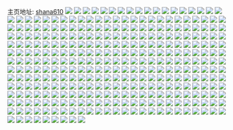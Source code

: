 主页地址: [shana610](https://weibo.com/u/5388265916) 
![](https://wx4.sinaimg.cn/mw2000/005SEC6Mly1h9g9fi5837j30k00zktg7.jpg) 
![](https://wx4.sinaimg.cn/mw2000/005SEC6Mly1h8oid4nsfnj30yi1opqm0.jpg) 
![](https://wx4.sinaimg.cn/mw2000/005SEC6Mly1h8m48r9fdjj31o02yokjm.jpg) 
![](https://wx4.sinaimg.cn/mw2000/005SEC6Mly1h8h2qlrnpqj31uo2s07wi.jpg) 
![](https://wx4.sinaimg.cn/mw2000/005SEC6Mly1h8h2qnrddtj31uo2s0b2a.jpg) 
![](https://wx4.sinaimg.cn/mw2000/005SEC6Mly1h8h2qqgi95j31uo2s0u0z.jpg) 
![](https://wx4.sinaimg.cn/mw2000/005SEC6Mly1h8h2qv917wj31sb2s0x6q.jpg) 
![](https://wx4.sinaimg.cn/mw2000/005SEC6Mly1h8h2qx6jzmj31uo2s0qv6.jpg) 
![](https://wx4.sinaimg.cn/mw2000/005SEC6Mly1h8h2qsurrkj31uo2s0qv6.jpg) 
![](https://wx4.sinaimg.cn/mw2000/005SEC6Mly1h8h2r229rvj31uo2s0npe.jpg) 
![](https://wx4.sinaimg.cn/mw2000/005SEC6Mly1h8h2qz98kpj31uo2s0qv6.jpg) 
![](https://wx4.sinaimg.cn/mw2000/005SEC6Mly1h8h2r09ggoj32s01uo4qq.jpg) 
![](https://wx4.sinaimg.cn/mw2000/005SEC6Mly1h8c00oichfj30u0140don.jpg) 
![](https://wx4.sinaimg.cn/mw2000/005SEC6Mly1h8c00zv6thj32c0340kjp.jpg) 
![](https://wx4.sinaimg.cn/mw2000/005SEC6Mly1h8c014otflj32c0340qv7.jpg) 
![](https://wx4.sinaimg.cn/mw2000/005SEC6Mly1h8c01dbu5sj32c0340e85.jpg) 
![](https://wx4.sinaimg.cn/mw2000/005SEC6Mly1h8c01mfqeqj32c0340e85.jpg) 
![](https://wx4.sinaimg.cn/mw2000/005SEC6Mly1h8c01q7fzqj325r320qv6.jpg) 
![](https://wx4.sinaimg.cn/mw2000/005SEC6Mly1h8c021mf6yj329y37xx6r.jpg) 
![](https://wx4.sinaimg.cn/mw2000/005SEC6Mly1h8c02eo9orj32d935sx6r.jpg) 
![](https://wx4.sinaimg.cn/mw2000/005SEC6Mly1h8c02hng96j32c0340b2b.jpg) 
![](https://wx4.sinaimg.cn/mw2000/005SEC6Mly1h8c02netm4j33402c0u0z.jpg) 
![](https://wx4.sinaimg.cn/mw2000/005SEC6Mly1h8c00mjmi0j32c0340qv6.jpg) 
![](https://wx4.sinaimg.cn/mw2000/005SEC6Mly1h8c02puyiqj32c03404qr.jpg) 
![](https://wx4.sinaimg.cn/mw2000/005SEC6Mly1h8c02tnqm7j32c0340qv6.jpg) 
![](https://wx4.sinaimg.cn/mw2000/005SEC6Mly1h8c02wh5rvj32c0340qv6.jpg) 
![](https://wx4.sinaimg.cn/mw2000/005SEC6Mly1h8c0322992j33402c0x6q.jpg) 
![](https://wx4.sinaimg.cn/mw2000/005SEC6Mly1h8c036ggbej33402c0hdv.jpg) 
![](https://wx4.sinaimg.cn/mw2000/005SEC6Mly1h8c03a50rpj32c0340kjm.jpg) 
![](https://wx4.sinaimg.cn/mw2000/005SEC6Mly1h8c03esaggj32c0340kjm.jpg) 
![](https://wx4.sinaimg.cn/mw2000/005SEC6Mly1h8athh5b81j31o02807wi.jpg) 
![](https://wx4.sinaimg.cn/mw2000/005SEC6Mly1h87gicc5ynj32b235shdv.jpg) 
![](https://wx4.sinaimg.cn/mw2000/005SEC6Mly1h87gidbw5pj30u01hcant.jpg) 
![](https://wx4.sinaimg.cn/mw2000/005SEC6Mly1h87bcn570yj32c02c01kz.jpg) 
![](https://wx4.sinaimg.cn/mw2000/005SEC6Mly1h87bcrnvx0j32c0340x6p.jpg) 
![](https://wx4.sinaimg.cn/mw2000/005SEC6Mly1h87bcuhgc8j33402c0b2b.jpg) 
![](https://wx4.sinaimg.cn/mw2000/005SEC6Mly1h87bcjodcnj30u01hc197.jpg) 
![](https://wx4.sinaimg.cn/mw2000/005SEC6Mly1h86wpfmnc8j31o02yokjn.jpg) 
![](https://wx4.sinaimg.cn/mw2000/005SEC6Mly1h852vl8ca9j30u011iakc.jpg) 
![](https://wx4.sinaimg.cn/mw2000/005SEC6Mly1h852vlo7y0j30u01hck9a.jpg) 
![](https://wx4.sinaimg.cn/mw2000/005SEC6Mly1h852vm9amwj30t01fkwww.jpg) 
![](https://wx4.sinaimg.cn/mw2000/005SEC6Mly1h852vmy5rnj30nf15mtlu.jpg) 
![](https://wx4.sinaimg.cn/mw2000/005SEC6Mly1h84y69nyiqj31es20he81.jpg) 
![](https://wx4.sinaimg.cn/mw2000/005SEC6Mly1h81eav7mfkj32c03401kz.jpg) 
![](https://wx4.sinaimg.cn/mw2000/005SEC6Mly1h81ebermm8j32c0340u0y.jpg) 
![](https://wx4.sinaimg.cn/mw2000/005SEC6Mly1h81ebtpdn7j33402c0b2b.jpg) 
![](https://wx4.sinaimg.cn/mw2000/005SEC6Mly1h81ea1hf61j33402c0u0x.jpg) 
![](https://wx4.sinaimg.cn/mw2000/005SEC6Mly1h81ebzke5oj32c0340b2b.jpg) 
![](https://wx4.sinaimg.cn/mw2000/005SEC6Mly1h81ec2ee3fj33402c07wj.jpg) 
![](https://wx4.sinaimg.cn/mw2000/005SEC6Mly1h81ec5eg53j33402c01kz.jpg) 
![](https://wx4.sinaimg.cn/mw2000/005SEC6Mly1h81ecbhsyij32c0340b2a.jpg) 
![](https://wx4.sinaimg.cn/mw2000/005SEC6Mly1h81eck8kjdj32c0340kjm.jpg) 
![](https://wx4.sinaimg.cn/mw2000/005SEC6Mly1h7zbjju8iuj30uv1h1guo.jpg) 
![](https://wx4.sinaimg.cn/mw2000/005SEC6Mly1h7zbjk93fij30tf1iddow.jpg) 
![](https://wx4.sinaimg.cn/mw2000/005SEC6Mly1h7zbjkqllej30xv1hcwoq.jpg) 
![](https://wx4.sinaimg.cn/mw2000/005SEC6Mly1h7zbjl52r6j30wa1g4wot.jpg) 
![](https://wx4.sinaimg.cn/mw2000/005SEC6Mly1h7zbjm38oej31t22lpe81.jpg) 
![](https://wx4.sinaimg.cn/mw2000/005SEC6Mly1h7zbjnaod7j31qn2hphdt.jpg) 
![](https://wx4.sinaimg.cn/mw2000/005SEC6Mly1h7zbjo6i0lj31o72k6b29.jpg) 
![](https://wx4.sinaimg.cn/mw2000/005SEC6Mly1h7zbjpdtmqj30xz1na4e9.jpg) 
![](https://wx4.sinaimg.cn/mw2000/005SEC6Mly1h7zbjq1qp9j30uy1c6amg.jpg) 
![](https://wx4.sinaimg.cn/mw2000/005SEC6Mly1h7zbjqpdlgj30td1brtkj.jpg) 
![](https://wx4.sinaimg.cn/mw2000/005SEC6Mly1h7y4hsw52bj30yi0h3tan.jpg) 
![](https://wx4.sinaimg.cn/mw2000/005SEC6Mly1h7xuvvage5j323m340npd.jpg) 
![](https://wx4.sinaimg.cn/mw2000/005SEC6Mly1h7vsj4ex7aj32bt36c1ky.jpg) 
![](https://wx4.sinaimg.cn/mw2000/005SEC6Mly1h7vsj2sym5j32c03407wi.jpg) 
![](https://wx4.sinaimg.cn/mw2000/005SEC6Mly1h7voif4t6qj322o36c4qr.jpg) 
![](https://wx4.sinaimg.cn/mw2000/005SEC6Mly1h7voijsl8ij322334h4qr.jpg) 
![](https://wx4.sinaimg.cn/mw2000/005SEC6Mly1h7voikjafqj30ty0tyamv.jpg) 
![](https://wx4.sinaimg.cn/mw2000/005SEC6Mly1h7voikywpkj31400u0wth.jpg) 
![](https://wx4.sinaimg.cn/mw2000/005SEC6Mly1h7voibvcxmj31400u0148.jpg) 
![](https://wx4.sinaimg.cn/mw2000/005SEC6Mly1h7voilmqojj30yi22oe81.jpg) 
![](https://wx4.sinaimg.cn/mw2000/005SEC6Mly1h7ouvchf0nj32c0340hdu.jpg) 
![](https://wx4.sinaimg.cn/mw2000/005SEC6Mly1h7ouvagth9j31sg2j0npd.jpg) 
![](https://wx4.sinaimg.cn/mw2000/005SEC6Mly1h7nfevwphlj30u0140ait.jpg) 
![](https://wx4.sinaimg.cn/mw2000/005SEC6Mly1h7nf653zkej32c0340u0x.jpg) 
![](https://wx4.sinaimg.cn/mw2000/005SEC6Mly1h7nf677k55j32c0340hdu.jpg) 
![](https://wx4.sinaimg.cn/mw2000/005SEC6Mly1h7nf693z3pj32c03404qr.jpg) 
![](https://wx4.sinaimg.cn/mw2000/005SEC6Mly1h7nf5yv4xej32c0340kjm.jpg) 
![](https://wx4.sinaimg.cn/mw2000/005SEC6Mly1h7nf7my3a9j32c0340e82.jpg) 
![](https://wx4.sinaimg.cn/mw2000/005SEC6Mly1h7nfaez961j32c03404qq.jpg) 
![](https://wx4.sinaimg.cn/mw2000/005SEC6Mly1h7nfb1u21fj32c03401ky.jpg) 
![](https://wx4.sinaimg.cn/mw2000/005SEC6Mly1h7nfb97rznj32c0340b2b.jpg) 
![](https://wx4.sinaimg.cn/mw2000/005SEC6Mly1h7nfbeqlmmj32c0340hdu.jpg) 
![](https://wx4.sinaimg.cn/mw2000/005SEC6Mly1h7nfbm7xsfj32c0340e82.jpg) 
![](https://wx4.sinaimg.cn/mw2000/005SEC6Mly1h7nfbtrej3j32c0340b2a.jpg) 
![](https://wx4.sinaimg.cn/mw2000/005SEC6Mly1h7l0dwxi9ij30x71n84hu.jpg) 
![](https://wx4.sinaimg.cn/mw2000/005SEC6Mly1h7l0dxh352j30x71ml7ob.jpg) 
![](https://wx4.sinaimg.cn/mw2000/005SEC6Mly1h7l0dy55ocj30wr1liwy9.jpg) 
![](https://wx4.sinaimg.cn/mw2000/005SEC6Mly1h7l0dw86u4j30ws1l14ge.jpg) 
![](https://wx4.sinaimg.cn/mw2000/005SEC6Mly1h7kuv2ufdjj31o02yob2a.jpg) 
![](https://wx4.sinaimg.cn/mw2000/005SEC6Mly1h7kuv4fsibj31o0280b2a.jpg) 
![](https://wx4.sinaimg.cn/mw2000/005SEC6Mly1h7kuv5tyeij31o0280e82.jpg) 
![](https://wx4.sinaimg.cn/mw2000/005SEC6Mly1h7kuv85vjhj31o0280npf.jpg) 
![](https://wx4.sinaimg.cn/mw2000/005SEC6Mly1h7kuv9ryusj31o0280b2a.jpg) 
![](https://wx4.sinaimg.cn/mw2000/005SEC6Mly1h7kuvbkq8fj31o02yonpe.jpg) 
![](https://wx4.sinaimg.cn/mw2000/005SEC6Mly1h7kuvbxzzhj30zk1be43t.jpg) 
![](https://wx4.sinaimg.cn/mw2000/005SEC6Mly1h7kuvc4tsvj30zk1be79q.jpg) 
![](https://wx4.sinaimg.cn/mw2000/005SEC6Mly1h7kuv1eut6j30zk1be79w.jpg) 
![](https://wx4.sinaimg.cn/mw2000/005SEC6Mly1h7ehv85trij30yi22ob29.jpg) 
![](https://wx4.sinaimg.cn/mw2000/005SEC6Mly1h7ehve22ukj32c0340npf.jpg) 
![](https://wx4.sinaimg.cn/mw2000/005SEC6Mly1h7ehvk2itej32c0340du4.jpg) 
![](https://wx4.sinaimg.cn/mw2000/005SEC6Mly1h7e0t9ngroj32c0340u10.jpg) 
![](https://wx4.sinaimg.cn/mw2000/005SEC6Mly1h7e0se429xj32c0340u0y.jpg) 
![](https://wx4.sinaimg.cn/mw2000/005SEC6Mly1h7e0shicuqj32bi33eax2.jpg) 
![](https://wx4.sinaimg.cn/mw2000/005SEC6Mly1h7e0skdgzrj32c0340x17.jpg) 
![](https://wx4.sinaimg.cn/mw2000/005SEC6Mly1h7e0sn3xztj32c03407q6.jpg) 
![](https://wx4.sinaimg.cn/mw2000/005SEC6Mly1h7e0spzi9wj32c03404qs.jpg) 
![](https://wx4.sinaimg.cn/mw2000/005SEC6Mly1h7e0sqwtyij30wg19wwg6.jpg) 
![](https://wx4.sinaimg.cn/mw2000/005SEC6Mly1h7e0stzcxoj32c0340b2c.jpg) 
![](https://wx4.sinaimg.cn/mw2000/005SEC6Mly1h7e0swt0jvj32c03401kx.jpg) 
![](https://wx4.sinaimg.cn/mw2000/005SEC6Mly1h7e0sz5o8aj32c02z7do1.jpg) 
![](https://wx4.sinaimg.cn/mw2000/005SEC6Mly1h7e0t2iecyj32c0340nmj.jpg) 
![](https://wx4.sinaimg.cn/mw2000/005SEC6Mly1h7e0t64q2kj32c0340hdw.jpg) 
![](https://wx4.sinaimg.cn/mw2000/005SEC6Mly1h7e0td1i3ij32c0340ww7.jpg) 
![](https://wx4.sinaimg.cn/mw2000/005SEC6Mly1h7e0tds8enj32c0340kjl.jpg) 
![](https://wx4.sinaimg.cn/mw2000/005SEC6Mly1h7e0sc70luj32c03407wj.jpg) 
![](https://wx4.sinaimg.cn/mw2000/005SEC6Mly1h7deqk2zpej32c03407wi.jpg) 
![](https://wx4.sinaimg.cn/mw2000/005SEC6Mly1h7deqlcaqej32c0340npe.jpg) 
![](https://wx4.sinaimg.cn/mw2000/005SEC6Mly1h7deqmvojbj32c0340kjm.jpg) 
![](https://wx4.sinaimg.cn/mw2000/005SEC6Mly1h7deqoc8czj32c0340qv6.jpg) 
![](https://wx4.sinaimg.cn/mw2000/005SEC6Mly1h7deqiw6imj32c03401ky.jpg) 
![](https://wx4.sinaimg.cn/mw2000/005SEC6Mly1h7by3p8v0jj30u0140q61.jpg) 
![](https://wx4.sinaimg.cn/mw2000/005SEC6Mly1h7by3rkquwj30u0140abc.jpg) 
![](https://wx4.sinaimg.cn/mw2000/005SEC6Mly1h79mfw05g1j32c0340b2a.jpg) 
![](https://wx4.sinaimg.cn/mw2000/005SEC6Mly1h7675x5dxyj32c0340hdu.jpg) 
![](https://wx4.sinaimg.cn/mw2000/005SEC6Mly1h76760yws3j32c02wwnpf.jpg) 
![](https://wx4.sinaimg.cn/mw2000/005SEC6Mly1h767624jghj32c0340u0y.jpg) 
![](https://wx4.sinaimg.cn/mw2000/005SEC6Mly1h767634srkj32c0340npe.jpg) 
![](https://wx4.sinaimg.cn/mw2000/005SEC6Mly1h767646vewj33402c0u0y.jpg) 
![](https://wx4.sinaimg.cn/mw2000/005SEC6Mly1h76764pwr1j30u015mwms.jpg) 
![](https://wx4.sinaimg.cn/mw2000/005SEC6Mly1h7675w3ttkj30yi22okfh.jpg) 
![](https://wx4.sinaimg.cn/mw2000/005SEC6Mly1h74umao1wcj32c034y4qp.jpg) 
![](https://wx4.sinaimg.cn/mw2000/005SEC6Mly1h74umcb7onj32c0340e84.jpg) 
![](https://wx4.sinaimg.cn/mw2000/005SEC6Mly1h74ume1knvj32c0340npe.jpg) 
![](https://wx4.sinaimg.cn/mw2000/005SEC6Mly1h74umg05nqj32c0340nph.jpg) 
![](https://wx4.sinaimg.cn/mw2000/005SEC6Mly1h74umhg196j32c03404ih.jpg) 
![](https://wx4.sinaimg.cn/mw2000/005SEC6Mly1h74umm3ijdj32c036m4qt.jpg) 
![](https://wx4.sinaimg.cn/mw2000/005SEC6Mly1h74umnjgrjj32c0340kjm.jpg) 
![](https://wx4.sinaimg.cn/mw2000/005SEC6Mly1h74umop588j32c0340kjm.jpg) 
![](https://wx4.sinaimg.cn/mw2000/005SEC6Mly1h74umqnib2j32c0340e85.jpg) 
![](https://wx4.sinaimg.cn/mw2000/005SEC6Mly1h74umvj2msj32c0340qv7.jpg) 
![](https://wx4.sinaimg.cn/mw2000/005SEC6Mly1h744rnfs9xj30xi19ajys.jpg) 
![](https://wx4.sinaimg.cn/mw2000/005SEC6Mly1h744rpurvrj30xq19ijuw.jpg) 
![](https://wx4.sinaimg.cn/mw2000/005SEC6Mly1h744rqd6s7j30xt19rgze.jpg) 
![](https://wx4.sinaimg.cn/mw2000/005SEC6Mly1h744rrbtkjj329z36c7aj.jpg) 
![](https://wx4.sinaimg.cn/mw2000/005SEC6Mly1h744rsen84j32c03404qq.jpg) 
![](https://wx4.sinaimg.cn/mw2000/005SEC6Mly1h744ruvzxfj32c0340u0y.jpg) 
![](https://wx4.sinaimg.cn/mw2000/005SEC6Mly1h744rvqunnj31ss2mfnp7.jpg) 
![](https://wx4.sinaimg.cn/mw2000/005SEC6Mly1h744rx2arzj32303407wi.jpg) 
![](https://wx4.sinaimg.cn/mw2000/005SEC6Mly1h744rz4mu4j31sc2dsn7t.jpg) 
![](https://wx4.sinaimg.cn/mw2000/005SEC6Mly1h744s0rvt2j31rt2vz444.jpg) 
![](https://wx4.sinaimg.cn/mw2000/005SEC6Mly1h72rz8v7ovj30u00u0qa0.jpg) 
![](https://wx4.sinaimg.cn/mw2000/005SEC6Mly1h6yzep92ctj32c0396b2c.jpg) 
![](https://wx4.sinaimg.cn/mw2000/005SEC6Mly1h6yac0h98jj32c0340x6q.jpg) 
![](https://wx4.sinaimg.cn/mw2000/005SEC6Mly1h6yac1docfj31y72ikb29.jpg) 
![](https://wx4.sinaimg.cn/mw2000/005SEC6Mly1h6yac2hj2rj31pg2q3b29.jpg) 
![](https://wx4.sinaimg.cn/mw2000/005SEC6Mly1h6yac3aas8j31qk340qv5.jpg) 
![](https://wx4.sinaimg.cn/mw2000/005SEC6Mly1h6yac499vvj31w4340npd.jpg) 
![](https://wx4.sinaimg.cn/mw2000/005SEC6Mly1h6yac5khp6j324a2xz7wh.jpg) 
![](https://wx4.sinaimg.cn/mw2000/005SEC6Mly1h6yac5wfu5j31471vi7g5.jpg) 
![](https://wx4.sinaimg.cn/mw2000/005SEC6Mly1h6yac6j5lxj31zg340agj.jpg) 
![](https://wx4.sinaimg.cn/mw2000/005SEC6Mly1h6yac8rj47j32c0340b29.jpg) 
![](https://wx4.sinaimg.cn/mw2000/005SEC6Mly1h6yacb09voj32c02c04qq.jpg) 
![](https://wx4.sinaimg.cn/mw2000/005SEC6Mly1h6yacc34q5j32c02c0qdw.jpg) 
![](https://wx4.sinaimg.cn/mw2000/005SEC6Mly1h6yacdc00qj32c02c04qq.jpg) 
![](https://wx4.sinaimg.cn/mw2000/005SEC6Mly1h6xa66w1xij31y22wxu0y.jpg) 
![](https://wx4.sinaimg.cn/mw2000/005SEC6Mly1h6qxw7petzj30qk0k6772.jpg) 
![](https://wx4.sinaimg.cn/mw2000/005SEC6Mly1h6qxw72eyoj30qj0jjq39.jpg) 
![](https://wx4.sinaimg.cn/mw2000/005SEC6Mly1h6qxw8a28ij30qm0ygdi0.jpg) 
![](https://wx4.sinaimg.cn/mw2000/005SEC6Mly1h6qxw910buj30qi0zp7a6.jpg) 
![](https://wx4.sinaimg.cn/mw2000/005SEC6Mly1h6q48dfglkj30u00vqtcr.jpg) 
![](https://wx4.sinaimg.cn/mw2000/005SEC6Mly1h6q48crizcj30u00wgtb1.jpg) 
![](https://wx4.sinaimg.cn/mw2000/005SEC6Mly1h6q48e2oyfj30u00x4gq5.jpg) 
![](https://wx4.sinaimg.cn/mw2000/005SEC6Mly1h6gx7c7e6jj30u00u0jwi.jpg) 
![](https://wx4.sinaimg.cn/mw2000/005SEC6Mly1h6gx7avccfj30u00u0wfo.jpg) 
![](https://wx4.sinaimg.cn/mw2000/005SEC6Mly1h6gx7d2md1j30u00u0gpk.jpg) 
![](https://wx4.sinaimg.cn/mw2000/005SEC6Mly1h6gx7eb3laj30u00u0dmm.jpg) 
![](https://wx4.sinaimg.cn/mw2000/005SEC6Mly1h6gx7frp0cj30u00u0wg4.jpg) 
![](https://wx4.sinaimg.cn/mw2000/005SEC6Mly1h6gx7gv9wlj30u00u0tdg.jpg) 
![](https://wx4.sinaimg.cn/mw2000/005SEC6Mly1h6gx7hvbw5j30u00u0aev.jpg) 
![](https://wx4.sinaimg.cn/mw2000/005SEC6Mly1h6gx7isp1qj30u00u0tcu.jpg) 
![](https://wx4.sinaimg.cn/mw2000/005SEC6Mly1h6gx7jne14j30u00u0dju.jpg) 
![](https://wx4.sinaimg.cn/mw2000/005SEC6Mly1h6gx7kh31vj30u00u0dkc.jpg) 
![](https://wx4.sinaimg.cn/mw2000/005SEC6Mly1h6gx7l9dpgj30u00u0q68.jpg) 
![](https://wx4.sinaimg.cn/mw2000/005SEC6Mly1h6gx7lvt3yj30u00u0aal.jpg) 
![](https://wx4.sinaimg.cn/mw2000/005SEC6Mly1h6fnb74anrj32c02c011x.jpg) 
![](https://wx4.sinaimg.cn/mw2000/005SEC6Mly1h6fnbaa6c7j32c02c0k2m.jpg) 
![](https://wx4.sinaimg.cn/mw2000/005SEC6Mly1h6fnbdb4wrj32c02c0qdm.jpg) 
![](https://wx4.sinaimg.cn/mw2000/005SEC6Mly1h6fnbg3c1lj32c02c0e82.jpg) 
![](https://wx4.sinaimg.cn/mw2000/005SEC6Mly1h6fnbi4ubej32802c0wo0.jpg) 
![](https://wx4.sinaimg.cn/mw2000/005SEC6Mly1h6fnblb3hxj32c0340k5u.jpg) 
![](https://wx4.sinaimg.cn/mw2000/005SEC6Mly1h6fnbo7lufj32c03404qr.jpg) 
![](https://wx4.sinaimg.cn/mw2000/005SEC6Mly1h6fnbseci0j32c02c0npe.jpg) 
![](https://wx4.sinaimg.cn/mw2000/005SEC6Mly1h6fnb44hbpj32b92c046r.jpg) 
![](https://wx4.sinaimg.cn/mw2000/005SEC6Mly1h6fnbvwfj7j32642c0x6p.jpg) 
![](https://wx4.sinaimg.cn/mw2000/005SEC6Mly1h6fnby6y4vj32c02c0hdu.jpg) 
![](https://wx4.sinaimg.cn/mw2000/005SEC6Mly1h6fnc0ii8aj32c02c0hdu.jpg) 
![](https://wx4.sinaimg.cn/mw2000/005SEC6Mly1h6b8kqn9cpj31o02yo7wj.jpg) 
![](https://wx4.sinaimg.cn/mw2000/005SEC6Mly1h6a2akgamhj32c03667wi.jpg) 
![](https://wx4.sinaimg.cn/mw2000/005SEC6Mly1h6a2ajkuyjj32c0340dp8.jpg) 
![](https://wx4.sinaimg.cn/mw2000/005SEC6Mly1h6a2ahnuzrj32ae340n70.jpg) 
![](https://wx4.sinaimg.cn/mw2000/005SEC6Mly1h6a2anl0jlj32c0340u0y.jpg) 
![](https://wx4.sinaimg.cn/mw2000/005SEC6Mly1h6a2aop7pgj327v2xukjm.jpg) 
![](https://wx4.sinaimg.cn/mw2000/005SEC6Mly1h6a2ap11hzj30u01400ur.jpg) 
![](https://wx4.sinaimg.cn/mw2000/005SEC6Mly1h6a2ar0b9tj31lf2uykjl.jpg) 
![](https://wx4.sinaimg.cn/mw2000/005SEC6Mly1h6a2assjuej31v334011m.jpg) 
![](https://wx4.sinaimg.cn/mw2000/005SEC6Mly1h6a2aumkcvj32c034047i.jpg) 
![](https://wx4.sinaimg.cn/mw2000/005SEC6Mly1h6a2awe5mnj31vf2t4e82.jpg) 
![](https://wx4.sinaimg.cn/mw2000/005SEC6Mly1h61xt841y1j32c0352e84.jpg) 
![](https://wx4.sinaimg.cn/mw2000/005SEC6Mly1h61xtav4f0j32bs36c4qs.jpg) 
![](https://wx4.sinaimg.cn/mw2000/005SEC6Mly1h61xtcj25qj32c035mkjn.jpg) 
![](https://wx4.sinaimg.cn/mw2000/005SEC6Mly1h61xtep17xj32c036me84.jpg) 
![](https://wx4.sinaimg.cn/mw2000/005SEC6Mly1h61xtlmd0sj32c0340x6r.jpg) 
![](https://wx4.sinaimg.cn/mw2000/005SEC6Mly1h61xtoqbwaj32c02s31l0.jpg) 
![](https://wx4.sinaimg.cn/mw2000/005SEC6Mly1h61xtrugyfj31y42sfqv6.jpg) 
![](https://wx4.sinaimg.cn/mw2000/005SEC6Mly1h61xtv3vgsj324p35u4qr.jpg) 
![](https://wx4.sinaimg.cn/mw2000/005SEC6Mly1h61xtyumhqj32c0340npe.jpg) 
![](https://wx4.sinaimg.cn/mw2000/005SEC6Mly1h61xu3riwfj323r2w8hdu.jpg) 
![](https://wx4.sinaimg.cn/mw2000/005SEC6Mly1h61xu5o3faj32c02c07rj.jpg) 
![](https://wx4.sinaimg.cn/mw2000/005SEC6Mly1h61xu7hs6gj33402c017l.jpg) 
![](https://wx4.sinaimg.cn/mw2000/005SEC6Mly1h61xu9g965j33402c0kjm.jpg) 
![](https://wx4.sinaimg.cn/mw2000/005SEC6Mly1h61xt5yljyj33402c04qr.jpg) 
![](https://wx4.sinaimg.cn/mw2000/005SEC6Mly1h61xuatn9cj33402c0x6q.jpg) 
![](https://wx4.sinaimg.cn/mw2000/005SEC6Mly1h5z9mhqm7vj325h340qv6.jpg) 
![](https://wx4.sinaimg.cn/mw2000/005SEC6Mly1h5z9mgerhlj324836be83.jpg) 
![](https://wx4.sinaimg.cn/mw2000/005SEC6Mly1h5z9mld2iqj324836c4qt.jpg) 
![](https://wx4.sinaimg.cn/mw2000/005SEC6Mly1h5w6axinxsj30u0140whi.jpg) 
![](https://wx4.sinaimg.cn/mw2000/005SEC6Mly1h5w6az7u93j30u014044v.jpg) 
![](https://wx4.sinaimg.cn/mw2000/005SEC6Mly1h5w6b0o8atj30u0140n2m.jpg) 
![](https://wx4.sinaimg.cn/mw2000/005SEC6Mly1h5w6b1ccxuj30u014043w.jpg) 
![](https://wx4.sinaimg.cn/mw2000/005SEC6Mly1h5w6ampsdxj30u014o7d5.jpg) 
![](https://wx4.sinaimg.cn/mw2000/005SEC6Mly1h5w6apics8j30u0140dqp.jpg) 
![](https://wx4.sinaimg.cn/mw2000/005SEC6Mly1h5w6aufgi0j31400u07di.jpg) 
![](https://wx4.sinaimg.cn/mw2000/005SEC6Mly1h5w6aveef4j312v0u0wom.jpg) 
![](https://wx4.sinaimg.cn/mw2000/005SEC6Mly1h5w6atj18fj31400u0q6v.jpg) 
![](https://wx4.sinaimg.cn/mw2000/005SEC6Mly1h5w6asm4dvj31400u0akv.jpg) 
![](https://wx4.sinaimg.cn/mw2000/005SEC6Mly1h5w6aw5vigj30u014jdn9.jpg) 
![](https://wx4.sinaimg.cn/mw2000/005SEC6Mly1h5w6awwiraj30u0140tdv.jpg) 
![](https://wx4.sinaimg.cn/mw2000/005SEC6Mly1h5w6ao69tbj30u014uq75.jpg) 
![](https://wx4.sinaimg.cn/mw2000/005SEC6Mly1h5w6aqjm23j30u014y0ys.jpg) 
![](https://wx4.sinaimg.cn/mw2000/005SEC6Mly1h5w6ariw92j30uc0u0gum.jpg) 
![](https://wx4.sinaimg.cn/mw2000/005SEC6Mly1h5w67co5d5j30u0140dms.jpg) 
![](https://wx4.sinaimg.cn/mw2000/005SEC6Mly1h5w67diih0j30u0140tfk.jpg) 
![](https://wx4.sinaimg.cn/mw2000/005SEC6Mly1h5w67ebvlrj30u0140n9l.jpg) 
![](https://wx4.sinaimg.cn/mw2000/005SEC6Mly1h5w67fjqmmj30u014w475.jpg) 
![](https://wx4.sinaimg.cn/mw2000/005SEC6Mly1h5w6789damj30u0140n5w.jpg) 
![](https://wx4.sinaimg.cn/mw2000/005SEC6Mly1h5w679wqfxj30u0140qba.jpg) 
![](https://wx4.sinaimg.cn/mw2000/005SEC6Mly1h5w67ga8g4j30u014mdn1.jpg) 
![](https://wx4.sinaimg.cn/mw2000/005SEC6Mly1h5w677ghk6j30u0140n9a.jpg) 
![](https://wx4.sinaimg.cn/mw2000/005SEC6Mly1h5w67gsi4tj30u00us444.jpg) 
![](https://wx4.sinaimg.cn/mw2000/005SEC6Mly1h5w676i2nlj30u014015q.jpg) 
![](https://wx4.sinaimg.cn/mw2000/005SEC6Mly1h5w67ajgr7j30u014010u.jpg) 
![](https://wx4.sinaimg.cn/mw2000/005SEC6Mly1h5w67b6h0bj30u00u0jyd.jpg) 
![](https://wx4.sinaimg.cn/mw2000/005SEC6Mly1h5w67hm4b7j30u011itj3.jpg) 
![](https://wx4.sinaimg.cn/mw2000/005SEC6Mly1h5twikpwfoj30u019t10q.jpg) 
![](https://wx4.sinaimg.cn/mw2000/005SEC6Mly1h5twilqkl3j30u0140gx9.jpg) 
![](https://wx4.sinaimg.cn/mw2000/005SEC6Mly1h5twijywfrj30yi0j47b8.jpg) 
![](https://wx4.sinaimg.cn/mw2000/005SEC6Mly1h5twinmalkj30u01407ch.jpg) 
![](https://wx4.sinaimg.cn/mw2000/005SEC6Mly1h5twiq6vtwj30u01dhwmz.jpg) 
![](https://wx4.sinaimg.cn/mw2000/005SEC6Mly1h5twiqo9dkj30rk0mbgq7.jpg) 
![](https://wx4.sinaimg.cn/mw2000/005SEC6Mly1h5twin03ohj30u01gt11u.jpg) 
![](https://wx4.sinaimg.cn/mw2000/005SEC6Mly1h5twira64aj30u0140gya.jpg) 
![](https://wx4.sinaimg.cn/mw2000/005SEC6Mly1h5twirptocj30u019zjwh.jpg) 
![](https://wx4.sinaimg.cn/mw2000/005SEC6Mly1h5mxqdvvmpj32c0340npd.jpg) 
![](https://wx4.sinaimg.cn/mw2000/005SEC6Mly1h5mxqeloyaj32c0340npd.jpg) 
![](https://wx4.sinaimg.cn/mw2000/005SEC6Mly1h5mxqfetmnj32c0340e81.jpg) 
![](https://wx4.sinaimg.cn/mw2000/005SEC6Mly1h5mxqgbne2j322m2llqv5.jpg) 
![](https://wx4.sinaimg.cn/mw2000/005SEC6Mly1h5mxqjrtdmj327v340b2b.jpg) 
![](https://wx4.sinaimg.cn/mw2000/005SEC6Mly1h5mxqki61rj32c0340u0x.jpg) 
![](https://wx4.sinaimg.cn/mw2000/005SEC6Mly1h5mxqd4ld9j30yi192dnx.jpg) 
![](https://wx4.sinaimg.cn/mw2000/005SEC6Mly1h5mi25az6bj31400u0dp9.jpg) 
![](https://wx4.sinaimg.cn/mw2000/005SEC6Mly1h5mi36zrf6j30u01syq9l.jpg) 
![](https://wx4.sinaimg.cn/mw2000/005SEC6Mly1h5mi4sqh6pj30u01syq9g.jpg) 
![](https://wx4.sinaimg.cn/mw2000/005SEC6Mly1h5lrkbynadj31po0u0qej.jpg) 
![](https://wx4.sinaimg.cn/mw2000/005SEC6Mly1h5lrkcnhgsj31kj0u07eg.jpg) 
![](https://wx4.sinaimg.cn/mw2000/005SEC6Mly1h5lrke3eslj31900u0jzz.jpg) 
![](https://wx4.sinaimg.cn/mw2000/005SEC6Mly1h5lrkelwnbj30u01sygu7.jpg) 
![](https://wx4.sinaimg.cn/mw2000/005SEC6Mly1h5kxj71w4pj30u01hctia.jpg) 
![](https://wx4.sinaimg.cn/mw2000/005SEC6Mly1h57vcfquhtj32c0340npe.jpg) 
![](https://wx4.sinaimg.cn/mw2000/005SEC6Mly1h4z3h9iao1j30u01fl7ar.jpg) 
![](https://wx4.sinaimg.cn/mw2000/005SEC6Mly1h4wfqnhlbuj32c03407wk.jpg) 
![](https://wx4.sinaimg.cn/mw2000/005SEC6Mly1h4wfqo9tl4j30ty19awr4.jpg) 
![](https://wx4.sinaimg.cn/mw2000/005SEC6Mly1h4wfrfnbsrj32c02c01l0.jpg) 
![](https://wx4.sinaimg.cn/mw2000/005SEC6Mly1h4wfrh23whj32c02c0kjo.jpg) 
![](https://wx4.sinaimg.cn/mw2000/005SEC6Mly1h4wfrq16nnj32c03401ky.jpg) 
![](https://wx4.sinaimg.cn/mw2000/005SEC6Mly1h4rqts3c89j32c0340npf.jpg) 
![](https://wx4.sinaimg.cn/mw2000/005SEC6Mly1h4rqz3cjs3j32c0340x6p.jpg) 
![](https://wx4.sinaimg.cn/mw2000/005SEC6Mly1h4rqzi5ku4j32c0340npe.jpg) 
![](https://wx4.sinaimg.cn/mw2000/005SEC6Mly1h4rqzvb71aj32c0340hdu.jpg) 
![](https://wx4.sinaimg.cn/mw2000/005SEC6Mly1h4rr07wdgtj32c0340kjm.jpg) 
![](https://wx4.sinaimg.cn/mw2000/005SEC6Mly1h4rqt3b65cj32c0340qv7.jpg) 
![](https://wx4.sinaimg.cn/mw2000/005SEC6Mly1h4rr0x8h39j31n826b1ky.jpg) 
![](https://wx4.sinaimg.cn/mw2000/005SEC6Mly1h4rr20ziqvj31qz2597wi.jpg) 
![](https://wx4.sinaimg.cn/mw2000/005SEC6Mly1h4rr3p60fuj32c031f7wk.jpg) 
![](https://wx4.sinaimg.cn/mw2000/005SEC6Mly1h4rr3tlcgvj30wi16n4bu.jpg) 
![](https://wx4.sinaimg.cn/mw2000/005SEC6Mly1h4rr5a6bfuj320v3404qs.jpg) 
![](https://wx4.sinaimg.cn/mw2000/005SEC6Mly1h4rrcsoigmj31zn2uju0y.jpg) 
![](https://wx4.sinaimg.cn/mw2000/005SEC6Mly1h4rrcgfpolj31vk2uf7wi.jpg) 
![](https://wx4.sinaimg.cn/mw2000/005SEC6Mly1h4rkpnh1knj30u0140qcm.jpg) 
![](https://wx4.sinaimg.cn/mw2000/005SEC6Mly1h4rkpoag45j30u0140gxu.jpg) 
![](https://wx4.sinaimg.cn/mw2000/005SEC6Mly1h4rkpptrcmj30u0140gxz.jpg) 
![](https://wx4.sinaimg.cn/mw2000/005SEC6Mly1h4rkpmm78jj30u0140k1w.jpg) 
![](https://wx4.sinaimg.cn/mw2000/005SEC6Mly1h4rkpqmsdwj30u0140tha.jpg) 
![](https://wx4.sinaimg.cn/mw2000/005SEC6Mly1h4rkprq0wsj30u01407eg.jpg) 
![](https://wx4.sinaimg.cn/mw2000/005SEC6Mly1h4rkps0suij30u00u0q7j.jpg) 
![](https://wx4.sinaimg.cn/mw2000/005SEC6Mly1h4rkpsdnd7j30u00u0n1k.jpg) 
![](https://wx4.sinaimg.cn/mw2000/005SEC6Mly1h4q4odepw6j32c0340qv5.jpg) 
![](https://wx4.sinaimg.cn/mw2000/005SEC6Mly1h4q4oco1mzj32c0340qv5.jpg) 
![](https://wx4.sinaimg.cn/mw2000/005SEC6Mly1h4q4oe9of4j32c0340x6p.jpg) 
![](https://wx4.sinaimg.cn/mw2000/005SEC6Mly1h4q4ofp8jcj31yq26cqv6.jpg) 
![](https://wx4.sinaimg.cn/mw2000/005SEC6Mly1h4q4oajtqaj31pq27ukjl.jpg) 
![](https://wx4.sinaimg.cn/mw2000/005SEC6Mly1h4q4ogn8okj31uz2874qq.jpg) 
![](https://wx4.sinaimg.cn/mw2000/005SEC6Mly1h4q4ohgbl8j326z340hdu.jpg) 
![](https://wx4.sinaimg.cn/mw2000/005SEC6Mly1h4q4ojv6mbj32c0340kjo.jpg) 
![](https://wx4.sinaimg.cn/mw2000/005SEC6Mly1h4mrzrp05yj31lb2dzx6p.jpg) 
![](https://wx4.sinaimg.cn/mw2000/005SEC6Mly1h4mrzskpejj322s33y4qq.jpg) 
![](https://wx4.sinaimg.cn/mw2000/005SEC6Mly1h4mrztmykfj324z3404qq.jpg) 
![](https://wx4.sinaimg.cn/mw2000/005SEC6Mly1h4mrzpzvplj32c0340hdu.jpg) 
![](https://wx4.sinaimg.cn/mw2000/005SEC6Mly1h4mkgsh4emj30wi1jmtmy.jpg) 
![](https://wx4.sinaimg.cn/mw2000/005SEC6Mgy1h4ig5d8xghj30u0140wp7.jpg) 
![](https://wx4.sinaimg.cn/mw2000/005SEC6Mly1h48wgodo8mj30r50r5grw.jpg) 
![](https://wx4.sinaimg.cn/mw2000/005SEC6Mly1h458yf5vuaj32yo1o0qv6.jpg) 
![](https://wx4.sinaimg.cn/mw2000/005SEC6Mly1h44j1icqlzj32yo1o07wi.jpg) 
![](https://wx4.sinaimg.cn/mw2000/005SEC6Mly1h3xln6g7qnj31r03401kz.jpg) 
![](https://wx4.sinaimg.cn/mw2000/005SEC6Mly1h3xlndeocpj31r0340u0y.jpg) 
![](https://wx4.sinaimg.cn/mw2000/005SEC6Mly1h3xlniejgqj31r0340x6q.jpg) 
